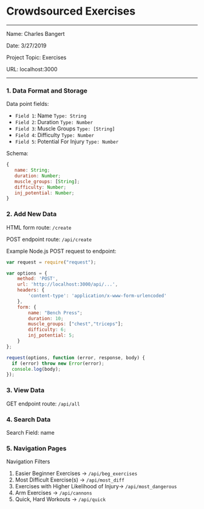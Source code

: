 
# Crowdsourced Exercises

---

Name: Charles Bangert

Date: 3/27/2019

Project Topic: Exercises

URL: localhost:3000

---


### 1. Data Format and Storage

Data point fields:
- `Field 1`: Name                  `Type: String`
- `Field 2`: Duration              `Type: Number`
- `Field 3`: Muscle Groups         `Type: [String]`
- `Field 4`: Difficulty            `Type: Number`
- `Field 5`: Potential For Injury  `Type: Number`

Schema: 
```javascript
{
   name: String;
   duration: Number; 
   muscle_groups: [String];
   difficulty: Number;
   inj_potential: Number; 
}
```

### 2. Add New Data

HTML form route: `/create`

POST endpoint route: `/api/create`

Example Node.js POST request to endpoint: 
```javascript
var request = require("request");

var options = { 
    method: 'POST',
    url: 'http://localhost:3000/api/...',
    headers: { 
        'content-type': 'application/x-www-form-urlencoded' 
    },
    form: { 
        name: "Bench Press";
        duration: 10;
        muscle_groups: ["chest","triceps"];
        difficulty: 6;
        inj_potential: 5; 
    } 
};

request(options, function (error, response, body) {
  if (error) throw new Error(error); 
  console.log(body);
});
```

### 3. View Data 

GET endpoint route: `/api/all`

### 4. Search Data

Search Field: name

### 5. Navigation Pages

Navigation Filters
1. Easier Beginner Exercises -> `/api/beg_exercises`
2. Most Difficult Exercise(s) -> `/api/most_diff`
3. Exercises with Higher Likelihood of Injury-> `/api/most_dangerous`
4. Arm Exercises -> `/api/cannons`
5. Quick, Hard Workouts -> `/api/quick`

